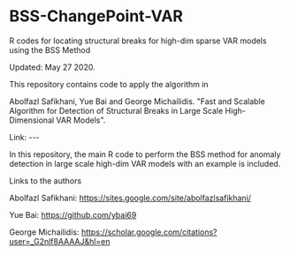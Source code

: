 # BSS-ChangePoint-VAR
R codes for locating structural breaks for high-dim sparse VAR models using the BSS Method

Updated: May 27 2020.

This repository contains code to apply the algorithm in

Abolfazl Safikhani, Yue Bai and George Michailidis. "Fast and Scalable Algorithm for Detection of Structural Breaks in Large Scale High-Dimensional VAR Models".

Link: ---

In this repository, the main R code to perform the BSS method for anomaly detection in large scale high-dim VAR models with an example is included.

Links to the authors

Abolfazl Safikhani: https://sites.google.com/site/abolfazlsafikhani/

Yue Bai: https://github.com/ybai69

George Michailidis: https://scholar.google.com/citations?user=_G2nlf8AAAAJ&hl=en
